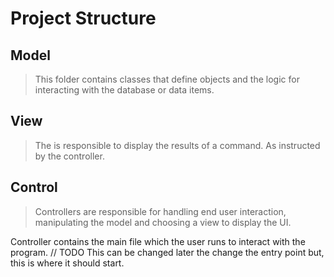 # Project Structure 

## Model
> This folder contains classes that define objects and the logic for interacting with the database or data items. 

## View
> The is responsible to display the results of a command. As instructed by the controller. 

## Control 

> Controllers are responsible for handling end user interaction, manipulating the model and choosing a view to display the UI. 

Controller contains the main file which the user runs to interact with the program. // TODO
This can be changed later the change the entry point but, this is where it should start. 